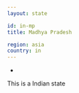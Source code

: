 ```yaml
---
layout: state

id: in-mp
title: Madhya Pradesh

region: asia
country: in
---
```

-
This is a Indian state